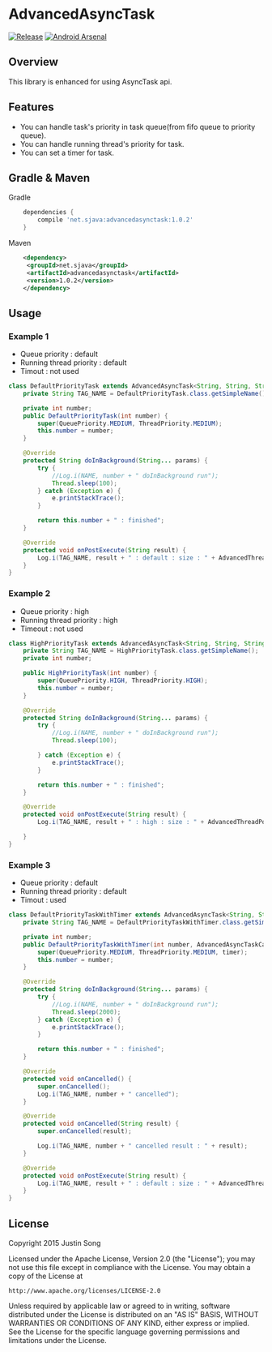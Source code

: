 # AdvancedAsyncTask
[![Release](https://img.shields.io/badge/jcenter-1.0.2-blue.svg)](https://bintray.com/mcsong/maven/AdvancedAsyncTask) [![Android Arsenal](https://img.shields.io/badge/Android%20Arsenal-AdvancedAsyncTask-brightgreen.svg?style=flat)](https://android-arsenal.com/details/1/2506)

## Overview
This library is enhanced for using AsyncTask api.

## Features
- You can handle task's priority in task queue(from fifo queue to priority queue).
- You can handle running thread's priority for task.
- You can set a timer for task.

## Gradle & Maven
Gradle
```groovy
    dependencies {
    	compile 'net.sjava:advancedasynctask:1.0.2'
    }
```

Maven
```xml
    <dependency>
     <groupId>net.sjava</groupId>
     <artifactId>advancedasynctask</artifactId>
     <version>1.0.2</version>
    </dependency>
```

## Usage
### Example 1
- Queue priority : default
- Running thread priority : default
- Timout : not used
```java
class DefaultPriorityTask extends AdvancedAsyncTask<String, String, String> {
	private String TAG_NAME = DefaultPriorityTask.class.getSimpleName();

	private int number;
	public DefaultPriorityTask(int number) {
		super(QueuePriority.MEDIUM, ThreadPriority.MEDIUM);
		this.number = number;
	}

	@Override
	protected String doInBackground(String... params) {
		try {
			//Log.i(NAME, number + " doInBackground run");
			Thread.sleep(100);
		} catch (Exception e) {
			e.printStackTrace();
		}

		return this.number + " : finished";
	}

	@Override
	protected void onPostExecute(String result) {
		Log.i(TAG_NAME, result + " : default : size : " + AdvancedThreadPoolExecutorFactory.getInstance().getQueueCount());
	}
}
```
### Example 2
- Queue priority : high
- Running thread priority : high
- Timeout : not used

```java
class HighPriorityTask extends AdvancedAsyncTask<String, String, String> {
	private String TAG_NAME = HighPriorityTask.class.getSimpleName();
	private int number;

	public HighPriorityTask(int number) {
		super(QueuePriority.HIGH, ThreadPriority.HIGH);
		this.number = number;
	}

	@Override
	protected String doInBackground(String... params) {
		try {
			//Log.i(NAME, number + " doInBackground run");
			Thread.sleep(100);

		} catch (Exception e) {
			e.printStackTrace();
		}

		return this.number + " : finished";
	}

	@Override
	protected void onPostExecute(String result) {
		Log.i(TAG_NAME, result + " : high : size : " + AdvancedThreadPoolExecutorFactory.getInstance().getQueueCount());

	}
}
```

### Example 3
- Queue priority : default
- Running thread priority : default
- Timout : used
```java
class DefaultPriorityTaskWithTimer extends AdvancedAsyncTask<String, String, String> {
	private String TAG_NAME = DefaultPriorityTaskWithTimer.class.getSimpleName();

	private int number;
	public DefaultPriorityTaskWithTimer(int number, AdvancedAsyncTaskCancelTimer timer) {
		super(QueuePriority.MEDIUM, ThreadPriority.MEDIUM, timer);
		this.number = number;
	}

	@Override
	protected String doInBackground(String... params) {
		try {
			//Log.i(NAME, number + " doInBackground run");
			Thread.sleep(2000);
		} catch (Exception e) {
			e.printStackTrace();
		}

		return this.number + " : finished";
	}

	@Override
	protected void onCancelled() {
		super.onCancelled();
		Log.i(TAG_NAME, number + " cancelled");
	}

	@Override
	protected void onCancelled(String result) {
		super.onCancelled(result);

		Log.i(TAG_NAME, number + " cancelled result : " + result);
	}

	@Override
	protected void onPostExecute(String result) {
		Log.i(TAG_NAME, result + " : default : size : " + AdvancedThreadPoolExecutorFactory.getInstance().getQueueCount());
	}
}
```

## License

Copyright 2015 Justin Song

Licensed under the Apache License, Version 2.0 (the "License");
you may not use this file except in compliance with the License.
You may obtain a copy of the License at

    http://www.apache.org/licenses/LICENSE-2.0

Unless required by applicable law or agreed to in writing, software
distributed under the License is distributed on an "AS IS" BASIS,
WITHOUT WARRANTIES OR CONDITIONS OF ANY KIND, either express or implied.
See the License for the specific language governing permissions and
limitations under the License.
